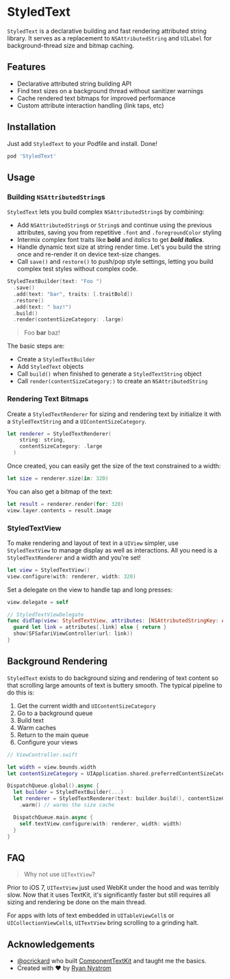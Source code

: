 # StyledText

`StyledText` is a declarative building and fast rendering attributed string library. It serves as a replacement to `NSAttributedString` and `UILabel` for background-thread size and bitmap caching.

## Features

- Declarative attributed string building API
- Find text sizes on a background thread without sanitizer warnings
- Cache rendered text bitmaps for improved performance
- Custom attribute interaction handling (link taps, etc)

## Installation

Just add `StyledText` to your Podfile and install. Done!

```ruby
pod 'StyledText'
```

## Usage

### Building `NSAttributedString`s

`StyledText` lets you build complex `NSAttributedString`s by combining:

- Add `NSAttributedString`s or `String`s and continue using the previous attributes, saving you from repetitive `.font` and `.foregroundColor` styling
- Intermix complex font traits like **bold** and _italics_ to get _**bold italics**_.
- Handle dynamic text size at string render time. Let's you build the string once and re-render it on device text-size changes.
- Call `save()` and `restore()` to push/pop style settings, letting you build complex test styles without complex code.

```swift
StyledTextBuilder(text: "Foo ")
  .save()
  .add(text: "bar", traits: [.traitBold])
  .restore()
  .add(text: " baz!")
  .build()
  .render(contentSizeCategory: .large)
```

> Foo **bar** baz!

The basic steps are:

- Create a `StyledTextBuilder`
- Add `StyledText` objects
- Call `build()` when finished to generate a `StyledTextString` object
- Call `render(contentSizeCategory:)` to create an `NSAttributedString`

### Rendering Text Bitmaps

Create a `StyledTextRenderer` for sizing and rendering text by initialize it with a `StyledTextString` and a `UIContentSizeCategory`.

```swift
let renderer = StyledTextRenderer(
    string: string,
    contentSizeCategory: .large
  )
```

Once created, you can easily get the size of the text constrained to a width:

```swift
let size = renderer.size(in: 320)
```

You can also get a bitmap of the text:

```swift
let result = renderer.render(for: 320)
view.layer.contents = result.image
```

### StyledTextView

To make rendering and layout of text in a `UIView` simpler, use `StyledTextView` to manage display as well as interactions. All you need is a `StyledTextRenderer` and a width and you're set!

```swift
let view = StyledTextView()
view.configure(with: renderer, width: 320)
```

Set a delegate on the view to handle tap and long presses:

```swift
view.delegate = self

// StyledTextViewDelegate
func didTap(view: StyledTextView, attributes: [NSAttributedStringKey: Any], point: CGPoint) {
  guard let link = attributes[.link] else { return }
  show(SFSafariViewController(url: link))
}
```

## Background Rendering

`StyledText` exists to do background sizing and rendering of text content so that scrolling large amounts of text is buttery smooth. The typical pipeline to do this is:

1. Get the current width and `UIContentSizeCategory`
2. Go to a background queue
3. Build text
4. Warm caches
5. Return to the main queue
6. Configure your views

```swift
// ViewController.swift

let width = view.bounds.width
let contentSizeCategory = UIApplication.shared.preferredContentSizeCategory

DispatchQueue.global().async {
  let builder = StyledTextBuilder(...)
  let renderer = StyledTextRenderer(text: builder.build(), contentSizeCategory: contentSizeCategory)
    .warm() // warms the size cache

  DispatchQueue.main.async {
    self.textView.configure(with: renderer, width: width)
  }
}
```

## FAQ

> Why not use `UITextView`?

Prior to iOS 7, `UITextView` just used WebKit under the hood and was terribly slow. Now that it uses TextKit, it's significantly faster but still requires all sizing and rendering be done on the main thread.

For apps with lots of text embedded in `UITableViewCell`s or `UICollectionViewCell`s, `UITextView` bring scrolling to a grinding halt.

## Acknowledgements

- [@ocrickard](https://github.com/ocrickard) who built [ComponentTextKit](https://github.com/facebook/componentkit/tree/master/ComponentTextKit) and taught me the basics.
- Created with ❤️ by [Ryan Nystrom](https://twitter.com/_ryannystrom)